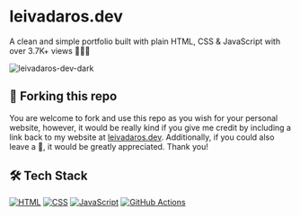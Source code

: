 # leivadaros.dev
A clean and simple portfolio built with plain HTML, CSS & JavaScript with over 3.7K+ views 👨‍🚀🚀

![leivadaros-dev-dark](https://raw.githubusercontent.com/paraskevasleivadaros/leivadaros.dev/main/img/thumbnail.png)

## 🍴 Forking this repo
You are welcome to fork and use this repo as you wish for your personal website, however, it would be really kind if you give me credit by including a link back to my website at [leivadaros.dev](https://leivadaros.dev). Additionally, if you could also leave a 🌟, it would be greatly appreciated. Thank you!

## 🛠️ Tech Stack
[![HTML](https://skillicons.dev/icons?i=html)](https://developer.mozilla.org/en-US/docs/Web/HTML)
[![CSS](https://skillicons.dev/icons?i=css)](https://developer.mozilla.org/en-US/docs/Web/CSS)
[![JavaScript](https://skillicons.dev/icons?i=js)](https://developer.mozilla.org/en-US/docs/Web/JavaScript)
[![GitHub Actions](https://skillicons.dev/icons?i=githubactions)](https://github.com/features/actions)
